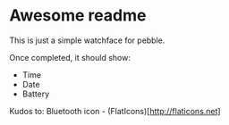 # Awesome readme

This is just a simple watchface for pebble.

Once completed, it should show:
 - Time
 - Date
 - Battery

Kudos to:
Bluetooth icon - (FlatIcons)[http://flaticons.net]
